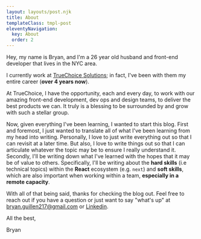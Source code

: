 ```yaml
---
layout: layouts/post.njk
title: About
templateClass: tmpl-post
eleventyNavigation:
  key: About
  order: 2
---
```


Hey, my name is Bryan, and I'm a 26 year old husband and front-end developer that lives in the NYC area.

I currently work at [TrueChoice Solutions](https://www.truechoice.io/); in fact, I've been with them my entire career (**over 4 years now**).

At TrueChoice, I have the opportunity, each and every day, to work with our amazing front-end development, dev ops and design teams, to deliver the best products we can. It truly is a blessing to be surrounded by and grow with such a stellar group.

Now, given everything I've been learning, I wanted to start this blog.  First and foremost, I just wanted to translate all of what I've been learning from my head into writing.  Personally, I love to just write everything out so that I can revisit at a later time.  But also, I love to write things out so that I can articulate whatever the topic may be to ensure I really understand it.  Secondly, I'll be writing down what I've learned with the hopes that it may be of value to others.  Specifically, I'll be writing about the **hard skills** (i.e technical topics) within the **React** ecosystem (e.g. `next`) and **soft skills**, which are also important when working within a team, **especially in a remote capacity**.

With all of that being said, thanks for checking the blog out. Feel free to reach out if you have a question or just want to say "what's up" at [bryan.guillen217@gmail.com](mailto:bryan.guillen217@gmail.com) or [Linkedin](https://www.linkedin.com/in/bryan-guillen-89b644214/).

All the best,

Bryan